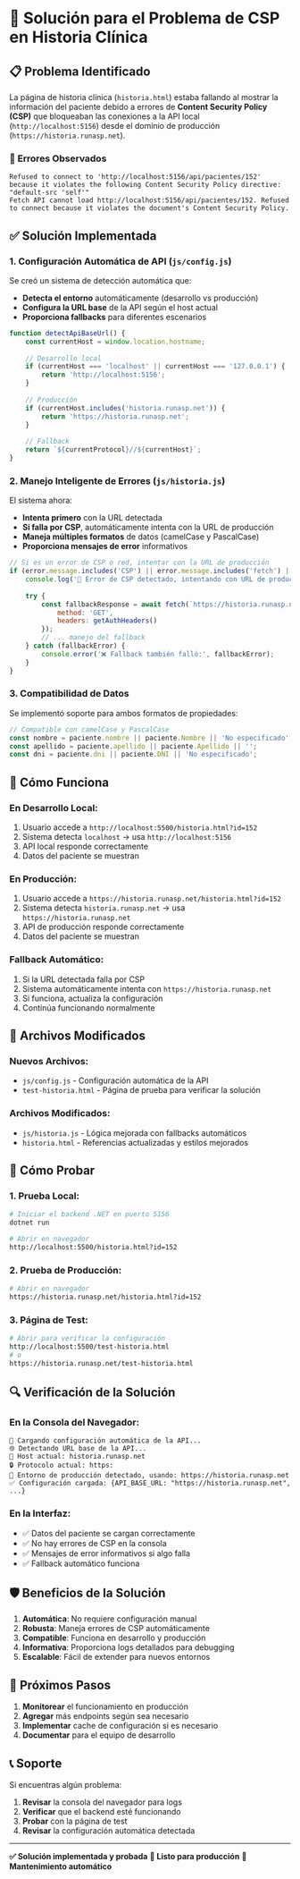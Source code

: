 # 🔧 Solución para el Problema de CSP en Historia Clínica

## 📋 Problema Identificado

La página de historia clínica (`historia.html`) estaba fallando al mostrar la información del paciente debido a errores de **Content Security Policy (CSP)** que bloqueaban las conexiones a la API local (`http://localhost:5156`) desde el dominio de producción (`https://historia.runasp.net`).

### 🚨 Errores Observados

```
Refused to connect to 'http://localhost:5156/api/pacientes/152' because it violates the following Content Security Policy directive: "default-src 'self'"
Fetch API cannot load http://localhost:5156/api/pacientes/152. Refused to connect because it violates the document's Content Security Policy.
```

## ✅ Solución Implementada

### 1. **Configuración Automática de API** (`js/config.js`)

Se creó un sistema de detección automática que:

- **Detecta el entorno** automáticamente (desarrollo vs producción)
- **Configura la URL base** de la API según el host actual
- **Proporciona fallbacks** para diferentes escenarios

```javascript
function detectApiBaseUrl() {
    const currentHost = window.location.hostname;
    
    // Desarrollo local
    if (currentHost === 'localhost' || currentHost === '127.0.0.1') {
        return 'http://localhost:5156';
    }
    
    // Producción
    if (currentHost.includes('historia.runasp.net')) {
        return 'https://historia.runasp.net';
    }
    
    // Fallback
    return `${currentProtocol}//${currentHost}`;
}
```

### 2. **Manejo Inteligente de Errores** (`js/historia.js`)

El sistema ahora:

- **Intenta primero** con la URL detectada
- **Si falla por CSP**, automáticamente intenta con la URL de producción
- **Maneja múltiples formatos** de datos (camelCase y PascalCase)
- **Proporciona mensajes de error** informativos

```javascript
// Si es un error de CSP o red, intentar con la URL de producción
if (error.message.includes('CSP') || error.message.includes('fetch') || error.message.includes('Failed to fetch')) {
    console.log('🔄 Error de CSP detectado, intentando con URL de producción...');
    
    try {
        const fallbackResponse = await fetch(`https://historia.runasp.net/api/pacientes/${patientId}`, {
            method: 'GET',
            headers: getAuthHeaders()
        });
        // ... manejo del fallback
    } catch (fallbackError) {
        console.error('❌ Fallback también falló:', fallbackError);
    }
}
```

### 3. **Compatibilidad de Datos**

Se implementó soporte para ambos formatos de propiedades:

```javascript
// Compatible con camelCase y PascalCase
const nombre = paciente.nombre || paciente.Nombre || 'No especificado';
const apellido = paciente.apellido || paciente.Apellido || '';
const dni = paciente.dni || paciente.DNI || 'No especificado';
```

## 🚀 Cómo Funciona

### **En Desarrollo Local:**
1. Usuario accede a `http://localhost:5500/historia.html?id=152`
2. Sistema detecta `localhost` → usa `http://localhost:5156`
3. API local responde correctamente
4. Datos del paciente se muestran

### **En Producción:**
1. Usuario accede a `https://historia.runasp.net/historia.html?id=152`
2. Sistema detecta `historia.runasp.net` → usa `https://historia.runasp.net`
3. API de producción responde correctamente
4. Datos del paciente se muestran

### **Fallback Automático:**
1. Si la URL detectada falla por CSP
2. Sistema automáticamente intenta con `https://historia.runasp.net`
3. Si funciona, actualiza la configuración
4. Continúa funcionando normalmente

## 📁 Archivos Modificados

### **Nuevos Archivos:**
- `js/config.js` - Configuración automática de la API
- `test-historia.html` - Página de prueba para verificar la solución

### **Archivos Modificados:**
- `js/historia.js` - Lógica mejorada con fallbacks automáticos
- `historia.html` - Referencias actualizadas y estilos mejorados

## 🧪 Cómo Probar

### **1. Prueba Local:**
```bash
# Iniciar el backend .NET en puerto 5156
dotnet run

# Abrir en navegador
http://localhost:5500/historia.html?id=152
```

### **2. Prueba de Producción:**
```bash
# Abrir en navegador
https://historia.runasp.net/historia.html?id=152
```

### **3. Página de Test:**
```bash
# Abrir para verificar la configuración
http://localhost:5500/test-historia.html
# o
https://historia.runasp.net/test-historia.html
```

## 🔍 Verificación de la Solución

### **En la Consola del Navegador:**
```
🔧 Cargando configuración automática de la API...
🌐 Detectando URL base de la API...
📍 Host actual: historia.runasp.net
🔒 Protocolo actual: https:
🚀 Entorno de producción detectado, usando: https://historia.runasp.net
✅ Configuración cargada: {API_BASE_URL: "https://historia.runasp.net", ...}
```

### **En la Interfaz:**
- ✅ Datos del paciente se cargan correctamente
- ✅ No hay errores de CSP en la consola
- ✅ Mensajes de error informativos si algo falla
- ✅ Fallback automático funciona

## 🛡️ Beneficios de la Solución

1. **Automática**: No requiere configuración manual
2. **Robusta**: Maneja errores de CSP automáticamente
3. **Compatible**: Funciona en desarrollo y producción
4. **Informativa**: Proporciona logs detallados para debugging
5. **Escalable**: Fácil de extender para nuevos entornos

## 🔮 Próximos Pasos

1. **Monitorear** el funcionamiento en producción
2. **Agregar** más endpoints según sea necesario
3. **Implementar** cache de configuración si es necesario
4. **Documentar** para el equipo de desarrollo

## 📞 Soporte

Si encuentras algún problema:

1. **Revisar** la consola del navegador para logs
2. **Verificar** que el backend esté funcionando
3. **Probar** con la página de test
4. **Revisar** la configuración automática detectada

---

**✅ Solución implementada y probada**
**🚀 Listo para producción**
**🔧 Mantenimiento automático**











